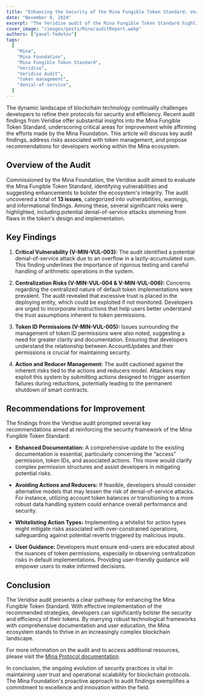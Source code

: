 ```yaml
---
title: "Enhancing the Security of the Mina Fungible Token Standard: Veridise Audit"
date: "November 8, 2024"
excerpt: "The Veridise audit of the Mina Fungible Token Standard highlights critical vulnerabilities and risks, denial-of-service attacks and centralization issues."
cover_image: "/images/posts/Mina/auditReport.webp"
authors: ["pavel-fedotov"]
tags:
  [
    "Mina",
    "Mina Foundation",
    "Mina Fungible Token Standard",
    "Veridise",
    "Veridise Audit",
    "token management",
    "denial-of-service",
  ]
---
```


The dynamic landscape of blockchain technology continually challenges developers to refine their protocols for security and efficiency. Recent audit findings from Veridise offer substantial insights into the Mina Fungible Token Standard, underscoring critical areas for improvement while affirming the efforts made by the Mina Foundation. This article will discuss key audit findings, address risks associated with token management, and propose recommendations for developers working within the Mina ecosystem.

## Overview of the Audit

Commissioned by the Mina Foundation, the Veridise audit aimed to evaluate the Mina Fungible Token Standard, identifying vulnerabilities and suggesting enhancements to bolster the ecosystem's integrity. The audit uncovered a total of **13 issues**, categorized into vulnerabilities, warnings, and informational findings. Among these, several significant risks were highlighted, including potential denial-of-service attacks stemming from flaws in the token's design and implementation.

## Key Findings

1. **Critical Vulnerability (V-MIN-VUL-003):** The audit identified a potential denial-of-service attack due to an overflow in a lazily-accumulated sum. This finding underlines the importance of rigorous testing and careful handling of arithmetic operations in the system.

2. **Centralization Risks (V-MIN-VUL-004 & V-MIN-VUL-006):** Concerns regarding the centralized nature of default token implementations were prevalent. The audit revealed that excessive trust is placed in the deploying entity, which could be exploited if not monitored. Developers are urged to incorporate instructions that help users better understand the trust assumptions inherent to token permissions.

3. **Token ID Permissions (V-MIN-VUL-005):** Issues surrounding the management of token ID permissions were also noted, suggesting a need for greater clarity and documentation. Ensuring that developers understand the relationship between AccountUpdates and their permissions is crucial for maintaining security.

4. **Action and Reducer Management:** The audit cautioned against the inherent risks tied to the actions and reducers model. Attackers may exploit this system by submitting actions designed to trigger assertion failures during reductions, potentially leading to the permanent shutdown of smart contracts.

## Recommendations for Improvement

The findings from the Veridise audit prompted several key recommendations aimed at reinforcing the security framework of the Mina Fungible Token Standard:

- **Enhanced Documentation:** A comprehensive update to the existing documentation is essential, particularly concerning the “access” permission, token IDs, and associated actions. This move would clarify complex permission structures and assist developers in mitigating potential risks.

- **Avoiding Actions and Reducers:** If feasible, developers should consider alternative models that may lessen the risk of denial-of-service attacks. For instance, utilizing account token balances or transitioning to a more robust data handling system could enhance overall performance and security.

- **Whitelisting Action Types:** Implementing a whitelist for action types might mitigate risks associated with over-constrained operations, safeguarding against potential reverts triggered by malicious inputs.

- **User Guidance:** Developers must ensure end-users are educated about the nuances of token permissions, especially in observing centralization risks in default implementations. Providing user-friendly guidance will empower users to make informed decisions.

## Conclusion

The Veridise audit presents a clear pathway for enhancing the Mina Fungible Token Standard. With effective implementation of the recommended strategies, developers can significantly bolster the security and efficiency of their tokens. By marrying robust technological frameworks with comprehensive documentation and user education, the Mina ecosystem stands to thrive in an increasingly complex blockchain landscape.

For more information on the audit and to access additional resources, please visit the [Mina Protocol documentation](https://minaprotocol.com).

In conclusion, the ongoing evolution of security practices is vital in maintaining user trust and operational scalability for blockchain protocols. The Mina Foundation's proactive approach to audit findings exemplifies a commitment to excellence and innovation within the field.
